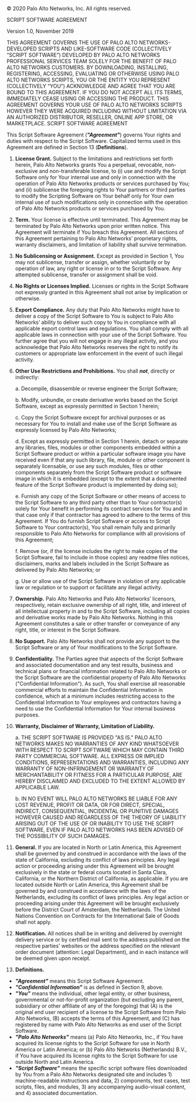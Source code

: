 © 2020 Palo Alto Networks, Inc.  All rights reserved.

SCRIPT SOFTWARE AGREEMENT

Version 1.0, November 2019

THIS AGREEMENT GOVERNS THE USE OF PALO ALTO NETWORKS-DEVELOPED SCRIPTS AND
LIKE-SOFTWARE CODE (COLLECTIVELY “SCRIPT SOFTWARE”) DEVELOPED BY PALO ALTO NETWORKS
PROFESSIONAL SERVICES TEAM SOLELY FOR THE BENEFIT OF PALO ALTO NETWORKS CUSTOMERS.
BY DOWNLOADING, INSTALLING, REGISTERING, ACCESSING, EVALUATING OR OTHERWISE
USING PALO ALTO NETWORKS SCRIPTS, YOU OR THE ENTITY YOU REPRESENT (COLLECTIVELY
“YOU”) ACKNOWLEDGE AND AGREE THAT YOU ARE BOUND TO THIS AGREEMENT. IF YOU DO
NOT ACCEPT ALL ITS TERMS, IMMEDIATELY CEASE USING OR ACCESSING THE PRODUCT. THIS
AGREEMENT GOVERNS YOUR USE OF PALO ALTO NETWORKS SCRIPTS HOWEVER THEY WERE
ACQUIRED INCLUDING WITHOUT LIMITATION VIA AN AUTHORIZED DISTRIBUTOR, RESELLER,
ONLINE APP STORE, OR MARKETPLACE.
SCRIPT SOFTWARE AGREEMENT

This Script Software Agreement (***"Agreement"***) governs Your rights and duties with
respect to the Script Software. Capitalized terms used in this Agreement are defined in
Section 13 (**Definitions**).

1. **License Grant.** Subject to the limitations and restrictions set forth herein, Palo
Alto Networks grants You a perpetual, revocable, non-exclusive and
non-transferable license, to (i) use and modify the Script Software only for Your
internal use and only in connection with the operation of Palo Alto Networks
products or services purchased by You; and (ii) sublicense the foregoing rights to
Your partners or third parties to modify the Scripting Software on Your behalf
only for Your own internal use of such modifications only in connection with the
operation of Palo Alto Networks products or services purchased by You.

2. **Term.** Your license is effective until terminated. This Agreement may be
terminated by Palo Alto Networks upon prior written notice. This Agreement will
terminate if You breach this Agreement. All sections of this Agreement
pertaining to Palo Alto Networks’ proprietary rights, warranty disclaimers, and
limitation of liability shall survive termination.

3. **No Sublicensing or Assignment.** Except as provided in Section 1, You may not
sublicense, transfer or assign, whether voluntarily or by operation of law, any
right or license in or to the Script Software. Any attempted sublicense, transfer or
assignment shall be void.

4. **No Rights or Licenses Implied.** Licenses or rights in the Script Software not
expressly granted in this Agreement shall not arise by implication or otherwise.

5. **Export Compliance.** Any duty that Palo Alto Networks might have to deliver a
copy of the Script Software to You is subject to Palo Alto Networks’ ability to
deliver such copy to You in compliance with all applicable export control laws and
regulations. You shall comply with all applicable laws in connection with your
use of the Script Software. You further agree that you will not engage in any
illegal activity, and you acknowledge that Palo Alto Networks reserves the right to
notify its customers or appropriate law enforcement in the event of such illegal
activity.

6. **Other Use Restrictions and Prohibitions.** You shall ***not***, directly or indirectly:

     a. Decompile, disassemble or reverse engineer the Script Software;

     b. Modify, unbundle, or create derivative works based on the Script Software,
  except as expressly permitted in Section 1 herein;

     c. Copy the Script Software except for archival purposes or as necessary for
  You to install and make use of the Script Software as expressly licensed
  by Palo Alto Networks;

     d. Except as expressly permitted in Section 1 herein, detach or separate any
  libraries, files, modules or other components embedded within a Script
  Software product or within a particular software image you have received
  even if that any such library, file, module or other component is separately
  licensable, or use any such modules, files or other components separately
  from the Script Software product or software image in which it is
  embedded (except to the extent that a documented feature of the Script
  Software product is implemented by doing so);

     e. Furnish any copy of the Script Software or other means of access to the
  Script Software to any third party other than to Your contractor(s) solely for
  Your benefit in performing its contract services for You and in that case
  only if that contractor has agreed to adhere to the terms of this
  Agreement. If You do furnish Script Software or access to Script Software
  to Your contractor(s), You shall remain fully and primarily responsible to
  Palo Alto Networks for compliance with all provisions of this Agreement;

     f. Remove (or, if the license includes the right to make copies of the Script
  Software, fail to include in those copies) any readme files notices,
  disclaimers, marks and labels included in the Script Software as delivered
  by Palo Alto Networks; or

     g. Use or allow use of the Script Software in violation of any applicable law or
  regulation or to support or facilitate any illegal activity.

7. **Ownership.** Palo Alto Networks and Palo Alto Networks’ licensors, respectively,
retain exclusive ownership of all right, title, and interest of all intellectual property
in and to the Script Software, including all copies and derivative works made by
Palo Alto Networks. Nothing in this Agreement constitutes a sale or other transfer
or conveyance of any right, title, or interest in the Script Software.

8. **No Support.** Palo Alto Networks shall not provide any support to the Script
Software or any of Your modifications to the Script Software.

9. **Confidentiality.** The Parties agree that aspects of the Script Software and
associated documentation and any test results, business and technical plans or
financial information related to Palo Alto Networks or the Script Software are the
confidential property of Palo Alto Networks ("Confidential Information"). As such,
You shall exercise all reasonable commercial efforts to maintain the Confidential
Information in confidence, which at a minimum includes restricting access to the
Confidential Information to Your employees and contractors having a need to use
the Confidential Information for Your internal business purposes.

6. **Warranty, Disclaimer of Warranty, Limitation of Liability.**

     a. THE SCRIPT SOFTWARE IS PROVIDED "AS IS." PALO ALTO
  NETWORKS MAKES NO WARRANTIES OF ANY KIND WHATSOEVER
  WITH RESPECT TO SCRIPT SOFTWARE WHICH MAY CONTAIN
  THIRD PARTY COMMERCIAL SOFTWARE. ALL EXPRESS OR
  IMPLIED CONDITIONS, REPRESENTATIONS AND WARRANTIES,
  INCLUDING ANY WARRANTY OF NON-INFRINGEMENT OR
  WARRANTY OF MERCHANTABILITY OR FITNESS FOR A
  PARTICULAR PURPOSE, ARE HEREBY DISCLAIMED AND
  EXCLUDED TO THE EXTENT ALLOWED BY APPLICABLE LAW.

   b. IN NO EVENT WILL PALO ALTO NETWORKS BE LIABLE FOR ANY
  LOST REVENUE, PROFIT OR DATA, OR FOR DIRECT, SPECIAL,
  INDIRECT, CONSEQUENTIAL, INCIDENTAL OR PUNITIVE DAMAGES
  HOWEVER CAUSED AND REGARDLESS OF THE THEORY OF
  LIABILITY ARISING OUT OF THE USE OF OR INABILITY TO USE THE
  SCRIPT SOFTWARE, EVEN IF PALO ALTO NETWORKS HAS BEEN
  ADVISED OF THE POSSIBILITY OF SUCH DAMAGES.

11. **General.** If you are located in North or Latin America, this Agreement shall be
governed by and construed in accordance with the laws of the state of California,
excluding its conflict of laws principles. Any legal action or proceeding arising
under this Agreement will be brought exclusively in the state or federal courts
located in Santa Clara, California, or the Northern District of California, as
applicable. If you are located outside North or Latin America, this Agreement
shall be governed by and construed in accordance with the laws of the
Netherlands, excluding its conflict of laws principles. Any legal action or
proceeding arising under this Agreement will be brought exclusively before the
District Court of Amsterdam, the Netherlands. The United Nations Convention on
Contracts for the International Sale of Goods shall not apply.

12. **Notification.** All notices shall be in writing and delivered by overnight delivery
service or by certified mail sent to the address published on the respective
parties’ websites or the address specified on the relevant order document
(attention: Legal Department), and in each instance will be deemed given upon
receipt.

13. **Definitions.**
   * ***"Agreement"*** means this Script Software Agreement.
   * ***"Confidential Information"*** is as defined in Section 9, above.
   * ***"You"*** means the individual, other legal entity, or other business,
  governmental or not-for-profit organization (but excluding any parent,
  subsidiary or other affiliate of any of the foregoing) that (A) is the original end
  user recipient of a license to the Script Software from Palo Alto Networks, (B)
  accepts the terms of this Agreement, and (C) has registered by name with
  Palo Alto Networks as end user of the Script Software.
   * ***"Palo Alto Networks"*** means (a) Palo Alto Networks, Inc., if You have
  acquired its license rights to the Script Software for use in North America or
  Latin America; or (b) Palo Alto Networks (Netherlands) B.V., if You have
  acquired its license rights to the Script Software for use outside North and
  Latin America.
   * ***"Script Software"*** means the specific script software files downloaded by
  You from a Palo Alto Networks designated site and includes 1)
  machine-readable instructions and data, 2) components, test cases, test
  scripts, files, and modules, 3) any accompanying audio-visual content, and 4)
  associated documentation.